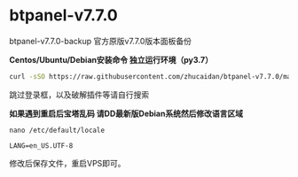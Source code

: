 # btpanel-v7.7.0
btpanel-v7.7.0-backup  官方原版v7.7.0版本面板备份

**Centos/Ubuntu/Debian安装命令 独立运行环境（py3.7）**

```Bash
curl -sSO https://raw.githubusercontent.com/zhucaidan/btpanel-v7.7.0/main/install/install_panel.sh && bash install_panel.sh
```

跳过登录框，以及破解插件等请自行搜索



**如果遇到重启后宝塔乱码 请DD最新版Debian系统然后修改语言区域**

```nano /etc/default/locale```

```LANG=en_US.UTF-8```

修改后保存文件，重启VPS即可。
